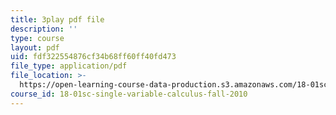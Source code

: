 ```yaml
---
title: 3play pdf file
description: ''
type: course
layout: pdf
uid: fdf322554876cf34b68ff60ff40fd473
file_type: application/pdf
file_location: >-
  https://open-learning-course-data-production.s3.amazonaws.com/18-01sc-single-variable-calculus-fall-2010/fdf322554876cf34b68ff60ff40fd473_4sTKcvYMNxk.pdf
course_id: 18-01sc-single-variable-calculus-fall-2010
---
```

